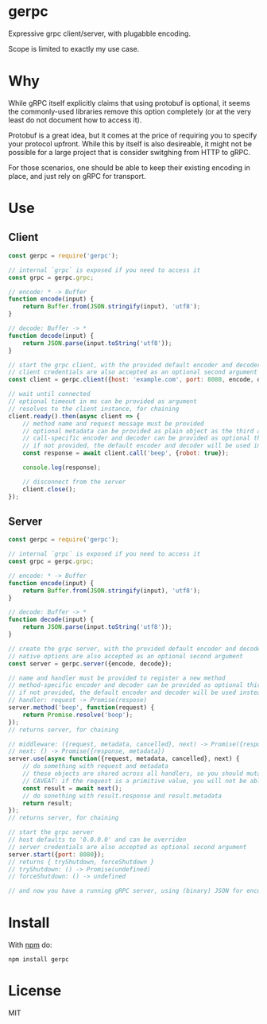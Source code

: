 # gerpc

Expressive grpc client/server, with plugabble encoding.

Scope is limited to exactly my use case.

# Why

While gRPC itself explicitly claims that using protobuf is optional, it seems the commonly-used libraries remove this option completely (or at the very least do not document how to access it).

Protobuf is a great idea, but it comes at the price of requiring you to specify your protocol upfront. While this by itself is also desireable, it might not be possible for a large project that is consider switghing from HTTP to gRPC.

For those scenarios, one should be able to keep their existing encoding in place, and just rely on gRPC for transport.

# Use

## Client

```js
const gerpc = require('gerpc');

// internal `grpc` is exposed if you need to access it
const grpc = gerpc.grpc;

// encode: * -> Buffer
function encode(input) {
    return Buffer.from(JSON.stringify(input), 'utf8');
}

// decode: Buffer -> *
function decode(input) {
    return JSON.parse(input.toString('utf8'));
}

// start the grpc client, with the provided default encoder and decoder
// client credentials are also accepted as an optional second argument
const client = gerpc.client({host: 'example.com', port: 8080, encode, decode});

// wait until connected
// optional timeout in ms can be provided as argument
// resolves to the client instance, for chaining
client.ready().then(async client => {
    // method name and request message must be provided
    // optional metadata can be provided as plain object as the third argument
    // call-specific encoder and decoder can be provided as optional third and fourth arguments, respectively
    // if not provided, the default encoder and decoder will be used instead
    const response = await client.call('beep', {robot: true});

    console.log(response);

    // disconnect from the server
    client.close();
});
```

## Server

```js
const gerpc = require('gerpc');

// internal `grpc` is exposed if you need to access it
const grpc = gerpc.grpc;

// encode: * -> Buffer
function encode(input) {
    return Buffer.from(JSON.stringify(input), 'utf8');
}

// decode: Buffer -> *
function decode(input) {
    return JSON.parse(input.toString('utf8'));
}

// create the grpc server, with the provided default encoder and decoder
// native options are also accepted as an optional second argument
const server = gerpc.server({encode, decode});

// name and handler must be provided to register a new method
// method-specific encoder and decoder can be provided as optional third and fourth arguments, respectively
// if not provided, the default encoder and decoder will be used instead
// handler: request -> Promise(respose)
server.method('beep', function(request) {
    return Promise.resolve('boop');
});
// returns server, for chaining

// middleware: ({request, metadata, cancelled}, next) -> Promise({response, metadata})
// next: () -> Promise({response, metadata})
server.use(async function({request, metadata, cancelled}, next) {
    // do something with request and metadata
    // these objects are shared across all handlers, so you should mutate them
    // CAVEAT: if the request is a primitive value, you will not be able to mutate it
    const result = await next();
    // do sonething with result.response and result.metadata
    return result;
});
// returns server, for chaining

// start the grpc server
// host defaults to '0.0.0.0' and can be overriden
// server credentials are also accepted as optional second argument
server.start({port: 8080});
// returns { tryShutdown, forceShutdown }
// tryShutdown: () -> Promise(undefined)
// forceShutdown: () -> undefined

// and now you have a running gRPC server, using (binary) JSON for encoding/decoding its messages
```

# Install
With [npm](https://npmjs.org) do:

```
npm install gerpc
```

# License

MIT

